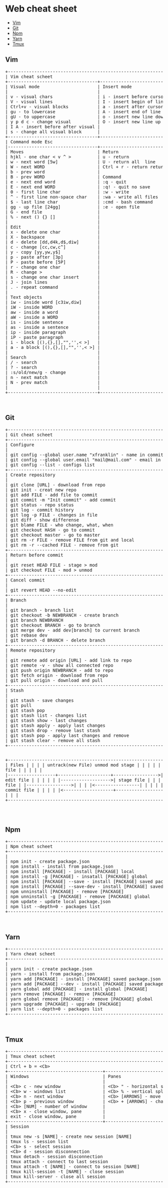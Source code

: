 <h1>Web cheat sheet</h1>
<ul>
	<li><a href="#vim">Vim</a></li>
	<li><a href="#git">Git</a></li>
	<li><a href="#npm">Npm</a></li>
	<li><a href="#yarn">Yarn</a></li>
	<li><a href="#tmux">Tmux</a></li>
</ul>

<h2 id="vim">Vim</h2>
<pre>
+------------------------------------------------------------------------+
| Vim cheat scheet                                                       |
+----------------------------------+-------------------------------------+
| Visual mode                      | Insert mode                         |
|                                  |                                     |
| v - visual chars                 | i - insert before cursor            |
| V - visual lines                 | I - insert begin of line            |
| Ctrl+v - visual blocks           | a - insert after cursor             |
| gu - to lowercase                | A - insert end of line              |
| gU - to uppercase                | o - insert new line down            |
| y p d c - change visual          | O - insert new line up              |
| I A - insert before after visual |                                     |
| s - change all visual block      |                                     |
+----------------------------------+-------------------------------------+
| Command mode Esc                                                       |
|----------------------------------+-------------------------------------+
| Moves                            | Return                              |
| hjkl - one char < v ^ >          | u - return                          |
| w - next word [5w]               | U - return all  line                |
| W - next WORD                    | Ctrl + r - return return            |
| b - prev word                    |                                     |
| B - prev WORD                    | Command                             |
| e - next end word                | :q - quit                           |
| E - next end WORD                | :q! - quit no save                  |
| 0 - first line char              | :w - write                          |
| ^ - first line non-space char    | :wa - write all files               |
| $ - last line char               | :cmd - bash command                 |
| gg - up file [24gg]              | :e - open file                      |
| G - end file                     |                                     |
| % - next () {} []                |                                     |
|                                  |                                     |
| Edit                             |                                     |
| x - delete one char              |                                     |
| X - backspace                    |                                     |
| d - delete [dd,d4k,d$,diw]       |                                     |
| c - change [cc,cw,c^]            |                                     |
| y - copy [yy,yw,y$]              |                                     |
| p - paste after [3p]             |                                     |
| P - paste before [5P]            |                                     |
| r - change one char              |                                     |
| R - change >                     |                                     |
| s - change one char insert       |                                     |
| J - join lines                   |                                     |
| . - repeat command               |                                     |
|                                  |                                     |
| Text objects                     |                                     |
| iw - inside word [c3iw,diw]      |                                     |
| iW - inside WORD                 |                                     |
| aw - inside a word               |                                     |
| aW - inside a WORD               |                                     |
| is - inside sentence             |                                     |
| as - inside a sentence           |                                     |
| ip - inside paragraph            |                                     |
| iP - paste paragraph             |                                     |
| i - block [(),{},[],"",'',< >]   |                                     |
| a - a block [(),{},[],"",'',< >] |                                     |
|                                  |                                     |
| Search                           |                                     |
| / - search                       |                                     |
| ? - search                       |                                     |
| :s/old/new/g - change            |                                     |
| n - next match                   |                                     |
| N - prev match                   |                                     |
|                                  |                                     |
+----------------------------------+-------------------------------------+
</pre>
<br>
<h2 id="git">Git</h2>
<pre>
+------------------------------------------------------------------------+
| Git cheat scheet                                                       |
+------------------------------------------------------------------------+
| Configure                                                              |
|                                                                        |
| git config --global user.name "xfranklin" - name in commit             |
| git config --global user.email "mail@mail.com" - email in commit       |
| git config --list - configs list                                       |
+------------------------------------------------------------------------+
| Create repository                                                      |
|                                                                        |
| git clone [URL] - download from repo                                   |
| git init - creat new repo                                              |
| git add FILE - add file to commit                                      |
| git commit -m "Init commit" - add commit                               |
| git status - repo status                                               |
| git log - commit history                                               |
| git log -p FILE - changes in file                                      |
| git diff - show differense                                             |
| git blame FILE - who change, what, when                                |
| git checkout HASH - go to commit                                       |
| git checkout master - go to master                                     |
| git rm -r FILE - remove FILE from git and local                        |
| git rm -r --cached FILE - remove from git                              |
+------------------------------------------------------------------------+
| Return before commit                                                   |
|                                                                        |
| git reset HEAD FILE - stage > mod                                      |
| git checkout FILE - mod > unmod                                        |
+------------------------------------------------------------------------+
| Cancel commit                                                          |
|                                                                        |
| git revert HEAD --no-edit                                              |
+------------------------------------------------------------------------+
| Branch                                                                 |
|                                                                        |
| git branch - branch list                                               |
| git checkout -b NEWBRANCH - create branch                              |
| git branch NEWBRANCH                                                   |
| git checkout BRANCH - go to branch                                     |
| git merge dev - add dev[branch] to current branch                      |
| git rebase dev                                                         |
| git branch -d BRANCH - delete branch                                   |
+------------------------------------------------------------------------+
| Remote repository                                                      |
|                                                                        |
| git remote add origin [URL] - add link to repo                         |
| git remote -v - show all connected repo                                |
| git push origin NEWBRANCH - add to repo                                |
| git fetch origin - download from repo                                  |
| git pull origin - download and pull                                    |
+------------------------------------------------------------------------+
| Stash                                                                  |
|                                                                        |
| git stash - save changes                                               |
| git pull                                                               |
| git stash pop                                                          |
| git stash list - changes list                                          |
| git stash show - last changes                                          |
| git stash apply - apply last changes                                   |
| git stash drop - remove last stash                                     |
| git stash pop - apply last changes and remove                          |
| git stash clear - remove all stash                                     |
+------------------------------------------------------------------------+

+------------------------------------------------------------------------+
| Files                                                                  |
|                                                                        |
| untrack(new File)  unmod                mod                stage       |
| |                  |                    |                  |           |
| |    add file      |                    |                  |           |
| |------------------+--------------------+----------------->|           |
| |                  |     edit file      |                  |           |
| |                  |------------------->|   stage file     |           |
| |   remove file    |                    |----------------->|           |
| |<-----------------|                    |                  |           |
| |                  |                    |   commit file    |           |
| |                  |<-------------------+------------------|           |
| |                  |                    |                  |           |
+------------------------------------------------------------------------+
</pre>
<br>
<h2 id="npm">Npm</h2>
<pre>
+------------------------------------------------------------------------+
| Npm cheat scheet                                                       |
+------------------------------------------------------------------------+
|                                                                        |
| npm init - create package.json                                         |
| npm install - install from package.json                                |
| npm install [PACKAGE] - install [PACKAGE] local                        |
| npm install -g [PACKAGE] - insatall [PACKAGE] global                   |
| npm install [PACKAGE] --save - install [PACKAGE] saved package.json    |
| npm install [PACKAGE] --save-dev - install [PACKAGE] saved package.json|
| npm unninstall [PACKAGE] - remove [PACKAGE]                            |
| npm unninstall -g [PACKAGE] - remove [PACKAGE] global                  |
| npm update - update local package.json                                 |
| npm list --depth=0 - packages list                                     |
+------------------------------------------------------------------------+
</pre>
<br>
<h2 id="yarn">Yarn</h2>
<pre>
+------------------------------------------------------------------------+
| Yarn cheat scheet                                                      |
+------------------------------------------------------------------------+
|                                                                        |
| yarn init - create package.json                                        |
| yarn - install from package.json                                       |
| yarn add [PACKAGE] - install [PACKAGE] saved package.json              |
| yarn add [PACKAGE] --dev - install [PACKAGE] saved package.json        |
| yarn global add [PACKAGE] - install global [PACKAGE]                   |
| yarn remove [PACKAGE] - remove [PACKAGE]                               |
| yarn global remove [PACKAGE] - remove [PACKAGE] global                 |
| yarn upgrade [PACKAGE] - upgrade [PACKAGE]                             |
| yarn list --depth=0 - packages list                                    |
+------------------------------------------------------------------------+
</pre>
<br>
<h2 id="tmux">Tmux</h2>
<pre>
+------------------------------------------------------------------------+
| Tmux cheat scheet                                                      |
+------------------------------------------------------------------------+
| Ctrl + b = &lt;Cb&gt;                                                        |
+------------------------------------+-----------------------------------+
| Windows                            | Panes                             |
|                                    |                                   |
| &lt;Cb&gt; c - new window                | &lt;Cb&gt; " - horizontal split         |
| &lt;Cb&gt; w - windows list              | &lt;Cb&gt; % - vertical split           |
| &lt;Cb&gt; n - next window               | &lt;Cb&gt; [ARROWS] - move to pane      |
| &lt;Cb&gt; p - previous window           | &lt;Cb&gt; + [ARROWS] - change pane size|
| &lt;Cb&gt; [NUM] - number of window      |                                   |
| &lt;Cb&gt; x - close window, pane        |                                   |
| exit - close window, pane          |                                   |
+------------------------------------+-----------------------------------+
| Session                                                                |
|                                                                        |
| tmux new -s [NAME] - create new session [NAME]                         |
| tmux ls - session list                                                 |
| &lt;Cb&gt; s - select session                                                |
| &lt;Cb&gt; d - session disconnection                                         |
| tmux detach - session disconnection                                    |
| tmux attach - connect to last session                                  |
| tmux attach -t [NAME] - connect to session [NAME]                      |
| tmux kill-session -t [NAME] - close session                            |
| tmux kill-server - close all session                                   |
+------------------------------------------------------------------------+
</pre>
